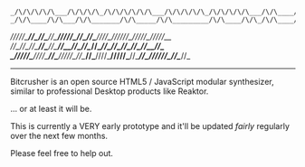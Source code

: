      _/\/\/\/\/\___/\/\/\/\_/\/\/\/\/\/\___/\/\/\/\/\_/\/\/\/\/\___/\/\____/\/\___/\/\/\/\/\_/\/\____/\/\_/\/\/\/\/\/\_/\/\/\/\/\___
    _/\/\____/\/\___/\/\_______/\/\_____/\/\_________/\/\____/\/\_/\/\____/\/\_/\/\_________/\/\____/\/\_/\___________/\/\____/\/\_ 
   _/\/\/\/\/\_____/\/\_______/\/\_____/\/\_________/\/\/\/\/\___/\/\____/\/\___/\/\/\/\___/\/\/\/\/\/\_/\/\/\/\/\___/\/\/\/\/\___  
  _/\/\____/\/\___/\/\_______/\/\_____/\/\_________/\/\__/\/\___/\/\____/\/\_________/\/\_/\/\____/\/\_/\/\_________/\/\__/\/\___   
 _/\/\/\/\/\___/\/\/\/\_____/\/\_______/\/\/\/\/\_/\/\____/\/\___/\/\/\/\___/\/\/\/\/\___/\/\____/\/\_/\/\/\/\/\/\_/\/\____/\/\_    
_______________________________________________________________________________________________________________________________ 

Bitcrusher is an open source HTML5 / JavaScript modular synthesizer, similar to professional Desktop products like Reaktor.

... or at least it will be.

This is currently a VERY early prototype and it'll be updated *fairly* regularly over the next few months.

Please feel free to help out.

